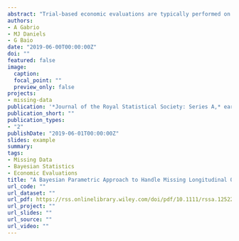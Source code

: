 ```yaml
---
abstract: "Trial-based economic evaluations are typically performed on cross-sectional variables, derived from the responses for only the completers in the study, using methods that ignore the complexities of utility and cost data (e.g. skewness and spikes). We present an alternative and more efficient Bayesian parametric approach to handle missing longitudinal outcomes in economic evaluations, while accounting for the complexities of the data. We specify a flexible parametric model for the observed data and partially identify the distribution of the missing data with partial identifying restrictions and sensitivity parameters. We explore alternative nonignorable scenarios through different priors for the sensitivity parameters, calibrated on the observed data. Our approach is motivated by, and applied to, data from a trial assessing the cost-effectiveness of a new treatment for intellectual disability and challenging behaviour."
authors:
- A Gabrio
- MJ Daniels 
- G Baio
date: "2019-06-00T00:00:00Z"
doi: ""
featured: false
image:
  caption: 
  focal_point: ""
  preview_only: false
projects: 
- missing-data
publication: '*Journal of the Royal Statistical Society: Series A,* early view'
publication_short: ""
publication_types:
- "2"
publishDate: "2019-06-01T00:00:00Z"
slides: example
summary: 
tags:
- Missing Data
- Bayesian Statistics
- Economic Evaluations
title: "A Bayesian Parametric Approach to Handle Missing Longitudinal Outcome Data in Trial-Based Health Economic Evaluations"
url_code: ""
url_dataset: ""
url_pdf: https://rss.onlinelibrary.wiley.com/doi/pdf/10.1111/rssa.12522
url_project: ""
url_slides: ""
url_source: ""
url_video: ""
---
```



